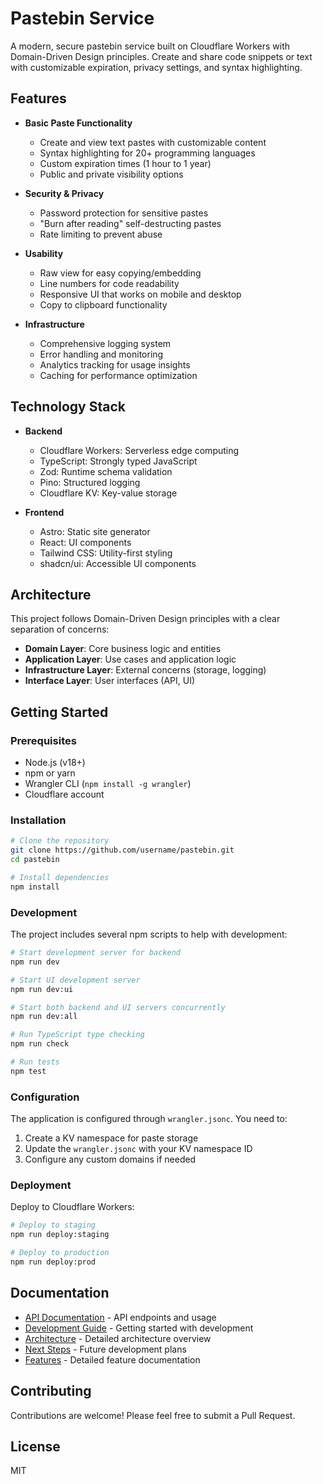 # Pastebin Service

A modern, secure pastebin service built on Cloudflare Workers with Domain-Driven Design principles. Create and share code snippets or text with customizable expiration, privacy settings, and syntax highlighting.

## Features

- **Basic Paste Functionality**
  - Create and view text pastes with customizable content
  - Syntax highlighting for 20+ programming languages
  - Custom expiration times (1 hour to 1 year)
  - Public and private visibility options
  
- **Security & Privacy**
  - Password protection for sensitive pastes
  - "Burn after reading" self-destructing pastes
  - Rate limiting to prevent abuse
  
- **Usability**
  - Raw view for easy copying/embedding
  - Line numbers for code readability
  - Responsive UI that works on mobile and desktop
  - Copy to clipboard functionality

- **Infrastructure**
  - Comprehensive logging system
  - Error handling and monitoring
  - Analytics tracking for usage insights
  - Caching for performance optimization

## Technology Stack

- **Backend**
  - Cloudflare Workers: Serverless edge computing
  - TypeScript: Strongly typed JavaScript
  - Zod: Runtime schema validation
  - Pino: Structured logging
  - Cloudflare KV: Key-value storage

- **Frontend**
  - Astro: Static site generator
  - React: UI components
  - Tailwind CSS: Utility-first styling
  - shadcn/ui: Accessible UI components

## Architecture

This project follows Domain-Driven Design principles with a clear separation of concerns:

- **Domain Layer**: Core business logic and entities
- **Application Layer**: Use cases and application logic
- **Infrastructure Layer**: External concerns (storage, logging)
- **Interface Layer**: User interfaces (API, UI)

## Getting Started

### Prerequisites

- Node.js (v18+)
- npm or yarn
- Wrangler CLI (`npm install -g wrangler`)
- Cloudflare account

### Installation

```bash
# Clone the repository
git clone https://github.com/username/pastebin.git
cd pastebin

# Install dependencies
npm install
```

### Development

The project includes several npm scripts to help with development:

```bash
# Start development server for backend
npm run dev

# Start UI development server
npm run dev:ui

# Start both backend and UI servers concurrently
npm run dev:all

# Run TypeScript type checking
npm run check

# Run tests
npm test
```

### Configuration

The application is configured through `wrangler.jsonc`. You need to:

1. Create a KV namespace for paste storage
2. Update the `wrangler.jsonc` with your KV namespace ID
3. Configure any custom domains if needed

### Deployment

Deploy to Cloudflare Workers:

```bash
# Deploy to staging
npm run deploy:staging

# Deploy to production
npm run deploy:prod
```

## Documentation

- [API Documentation](./docs/API.md) - API endpoints and usage
- [Development Guide](./docs/DEVELOPMENT.md) - Getting started with development
- [Architecture](./docs/ARCHITECTURE.md) - Detailed architecture overview
- [Next Steps](./docs/NEXT_STEPS.md) - Future development plans
- [Features](./docs/FEATURES.md) - Detailed feature documentation

## Contributing

Contributions are welcome! Please feel free to submit a Pull Request.

## License

MIT